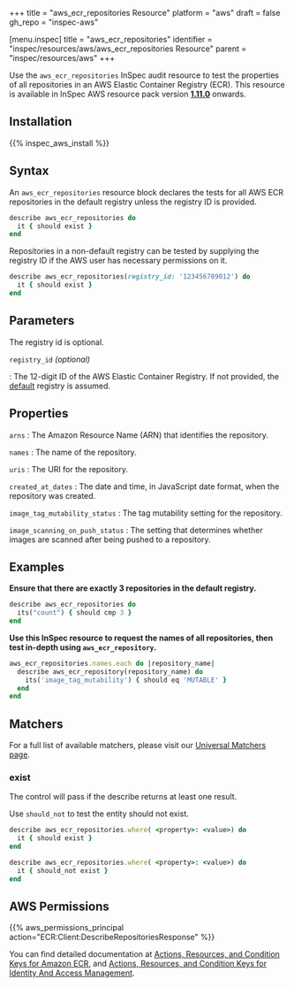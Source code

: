 +++
title = "aws_ecr_repositories Resource"
platform = "aws"
draft = false
gh_repo = "inspec-aws"

[menu.inspec]
title = "aws_ecr_repositories"
identifier = "inspec/resources/aws/aws_ecr_repositories Resource"
parent = "inspec/resources/aws"
+++

Use the `aws_ecr_repositories` InSpec audit resource to test the properties of all repositories in an AWS Elastic Container Registry (ECR).
This resource is available in InSpec AWS resource pack version **[1.11.0](https://github.com/inspec/inspec-aws/releases/tag/v1.11.0)** onwards.

## Installation

{{% inspec_aws_install %}}

## Syntax

An `aws_ecr_repositories` resource block declares the tests for all AWS ECR repositories in the default registry unless the registry ID is provided.

```ruby
describe aws_ecr_repositories do
  it { should exist }
end
```

Repositories in a non-default registry can be tested by supplying the registry ID if the AWS user has necessary permissions on it.  

```ruby
describe aws_ecr_repositories(registry_id: '123456789012') do
  it { should exist }
end
```

## Parameters

The registry id is optional.

`registry_id` _(optional)_

: The 12-digit ID of the AWS Elastic Container Registry. If not provided, the [default](https://docs.aws.amazon.com/AmazonECR/latest/APIReference/API_DescribeRepositories.html) registry is assumed.  

## Properties

`arns`
: The Amazon Resource Name (ARN) that identifies the repository.

`names`
: The name of the repository.

`uris`
: The URI for the repository.

`created_at_dates`
: The date and time, in JavaScript date format, when the repository was created.

`image_tag_mutability_status`
: The tag mutability setting for the repository.

`image_scanning_on_push_status`
: The setting that determines whether images are scanned after being pushed to a repository.

## Examples

**Ensure that there are exactly 3 repositories in the default registry.**

```ruby
describe aws_ecr_repositories do
  its("count") { should cmp 3 }
end
```

**Use this InSpec resource to request the names of all repositories, then test in-depth using `aws_ecr_repository`.**

```ruby
aws_ecr_repositories.names.each do |repository_name|
  describe aws_ecr_repository(repository_name) do
    its('image_tag_mutability') { should eq 'MUTABLE' }
  end
end
```

## Matchers

For a full list of available matchers, please visit our [Universal Matchers page](https://www.inspec.io/docs/reference/matchers/). 

### exist

The control will pass if the describe returns at least one result.

Use `should_not` to test the entity should not exist.

```ruby
describe aws_ecr_repositories.where( <property>: <value>) do
  it { should exist }
end
```

```ruby
describe aws_ecr_repositories.where( <property>: <value>) do
  it { should_not exist }
end
```

## AWS Permissions

{{% aws_permissions_principal action="ECR:Client:DescribeRepositoriesResponse" %}}

You can find detailed documentation at [Actions, Resources, and Condition Keys for Amazon ECR](https://docs.aws.amazon.com/AmazonECR/latest/APIReference/API_Operations.html), and [Actions, Resources, and Condition Keys for Identity And Access Management](https://docs.aws.amazon.com/IAM/latest/UserGuide/list_identityandaccessmanagement.html).
